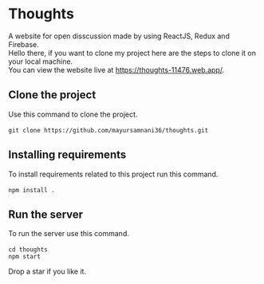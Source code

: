 # Thoughts
A website for open disscussion made by using ReactJS, Redux and Firebase. <br>
Hello there, if you want to clone my project here are the steps to clone it on your local machine.<br>
You can view the website live at https://thoughts-11476.web.app/.

## Clone the project
Use this command to clone the project.<br><br>
`git clone https://github.com/mayursamnani36/thoughts.git`

## Installing requirements
To install requirements related to this project run this command.<br><br>
`npm install .`<br>

## Run the server
To run the server use this command.<br><br>
`cd thoughts`<br>
`npm start`

Drop a star if you like it.
